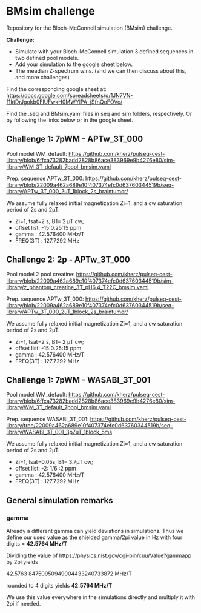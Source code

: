 # BMsim challenge
Repository for the Bloch-McConnell simulation (BMsim) challenge.

**Challenge:**
- Simulate with your Bloch-McConnell simulation 3 defined sequences in two defined pool models.
- Add your simulation to the google sheet below.
- The meadian Z-spectrum wins. (and we can then discuss about this, and more challenges)

Find the corresponding google sheet at:
https://docs.google.com/spreadsheets/d/1JN7VN-f1ktDrJgokb0FlUFwkH0MWYlPA_jSfnQoFOVc/

Find the .seq and BMsim.yaml files in seq and sim folders, respectively. Or by following the links below or in the google sheet.


## Challenge 1: 7pWM - APTw_3T_000
Pool model WM_default:	https://github.com/kherz/pulseq-cest-library/blob/6ffca73282badd2828b86ace383969e9b4276e80/sim-library/WM_3T_default_7pool_bmsim.yaml

Prep. sequence APTw_3T_000: https://github.com/kherz/pulseq-cest-library/blob/22009a462a689e10f407374efc0d63760344519b/seq-library/APTw_3T_000_2uT_1block_2s_braintumor/	 	

We assume fully relaxed initial magnetization Zi=1, and a cw saturation period of 2s and 2µT.

- Zi=1, tsat=2 s, B1= 2 µT cw;		
- offset list: -15:0.25:15 ppm		
- gamma	:	42.576400 MHz/T
- FREQ(3T) : 	127.7292	MHz

## Challenge 2: 2p - APTw_3T_000
Pool model 2 pool creatine:	https://github.com/kherz/pulseq-cest-library/blob/22009a462a689e10f407374efc0d63760344519b/sim-library/z_phantom_creatine_3T_pH6.4_T22C_bmsim.yaml

Prep. sequence APTw_3T_000: https://github.com/kherz/pulseq-cest-library/blob/22009a462a689e10f407374efc0d63760344519b/seq-library/APTw_3T_000_2uT_1block_2s_braintumor/	 	

We assume fully relaxed initial magnetization Zi=1, and a cw saturation period of 2s and 2µT.

- Zi=1, tsat=2 s, B1= 2 µT cw;		
- offset list: -15:0.25:15 ppm
- gamma	:	42.576400 MHz/T
- FREQ(3T) : 	127.7292	MHz

## Challenge 1: 7pWM - WASABI_3T_001
Pool model WM_default:	https://github.com/kherz/pulseq-cest-library/blob/6ffca73282badd2828b86ace383969e9b4276e80/sim-library/WM_3T_default_7pool_bmsim.yaml

Prep. sequence WASABI_3T_001: https://github.com/kherz/pulseq-cest-library/tree/22009a462a689e10f407374efc0d63760344519b/seq-library/WASABI_3T_001_3p7uT_1block_5ms

We assume fully relaxed initial magnetization Zi=1, and a cw saturation period of 2s and 2µT.

- Zi=1, tsat=0.05s, B1= 3.7µT cw;
- offset list: -2: 1/6 :2 ppm
- gamma	:	42.576400 MHz/T
- FREQ(3T) : 	127.7292	MHz

## General simulation remarks

### gamma
Already a different gamma can yield deviations in simulations.
Thus we define our used value as the shielded gamma/2pi value in Hz with four digits = **42.5764 MHz/T**

Dividing the value of 
https://physics.nist.gov/cgi-bin/cuu/Value?gammapp 
by 2pi yields

42.5763 84750950949004433240733872 MHz/T 

rounded to 4 digits yields **42.5764 MHz/T**

We use this value everywhere in the simulations directly and multiply it with 2pi if needed.

